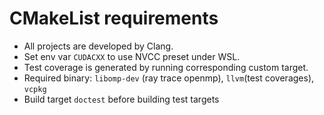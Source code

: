 # CMakeList requirements

- All projects are developed by Clang.
- Set env var `CUDACXX` to use NVCC preset under WSL.
- Test coverage is generated by running corresponding custom target.
- Required binary: `libomp-dev` (ray trace openmp), `llvm`(test coverages), `vcpkg`
- Build target `doctest` before building test targets